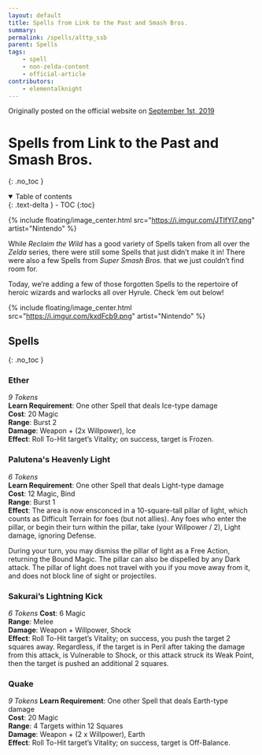 ```yaml
---
layout: default
title: Spells from Link to the Past and Smash Bros.
summary:
permalink: /spells/alttp_ssb
parent: Spells
tags:
    - spell
    - non-zelda-content
    - official-article
contributors:
    - elementalknight
---
```


Originally posted on the official website on [September 1st, 2019](https://reclaimthewild.net/index.php/2019/09/01/post-idea-new-spells/)

# Spells from Link to the Past and Smash Bros.
{: .no_toc }

<details open markdown="block">
  <summary>
    Table of contents
  </summary>
  {: .text-delta }
- TOC
{:toc}
</details>

{% include floating/image_center.html src="https://i.imgur.com/JTlfYI7.png" artist="Nintendo" %}

While *Reclaim the Wild* has a good variety of Spells taken from all over the *Zelda* series, there were still some Spells that just didn’t make it in! There were also a few Spells from *Super Smash Bros.* that we just couldn’t find room for.

Today, we’re adding a few of those forgotten Spells to the repertoire of heroic wizards and warlocks all over Hyrule. Check ’em out below!

{% include floating/image_center.html src="https://i.imgur.com/kxdFcb9.png" artist="Nintendo" %}

## Spells
{: .no_toc }

### Ether

*9 Tokens*  
**Learn Requirement**: One other Spell that deals Ice-type damage  
**Cost**: 20 Magic  
**Range**: Burst 2  
**Damage**: Weapon + (2x Willpower), Ice  
**Effect**: Roll To-Hit target’s Vitality; on success, target is Frozen.

### Palutena's Heavenly Light

*6 Tokens*  
**Learn Requirement**: One other Spell that deals Light-type damage  
**Cost**: 12 Magic, Bind  
**Range**: Burst 1  
**Effect**: The area is now ensconced in a 10-square-tall pillar of light, which counts as Difficult Terrain for foes (but not allies). Any foes who enter the pillar, or begin their turn within the pillar, take (your Willpower / 2), Light damage, ignoring Defense. 

During your turn, you may dismiss the pillar of light as a Free Action, returning the Bound Magic. The pillar can also be dispelled by any Dark attack. The pillar of light does not travel with you if you move away from it, and does not block line of sight or projectiles. 

### Sakurai’s Lightning Kick

*6 Tokens*
**Cost**: 6 Magic  
**Range**: Melee  
**Damage**: Weapon + Willpower, Shock  
**Effect**: Roll To-Hit target’s Vitality; on success, you push the target 2 squares away. Regardless, if the target is in Peril after taking the damage from this attack, is Vulnerable to Shock, or this attack struck its Weak Point, then the target is pushed an additional 2 squares.

### Quake

*9 Tokens*
**Learn Requirement**: One other Spell that deals Earth-type damage  
**Cost**: 20 Magic  
**Range**: 4 Targets within 12 Squares  
**Damage**: Weapon + (2 x Willpower), Earth  
**Effect**: Roll To-Hit target’s Vitality; on success, target is Off-Balance.
